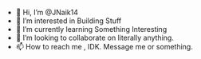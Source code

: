 - 👋 Hi, I’m @JNaik14
- 👀 I’m interested in Building Stuff
- 🌱 I’m currently learning Something Interesting
- 💞️ I’m looking to collaborate on literally anything.
- 📫 How to reach me , IDK. Message me or something.

<!---
JNaik14/JNaik14 is a ✨ special ✨ repository because its `README.md` (this file) appears on your GitHub profile.
You can click the Preview link to take a look at your changes.
--->
